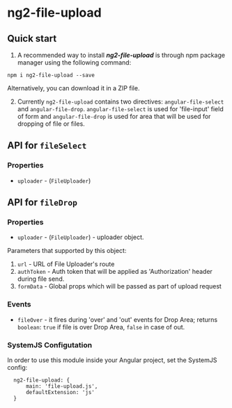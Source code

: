 # ng2-file-upload

## Quick start

1. A recommended way to install ***ng2-file-upload*** is through npm package manager using the following command:

  `npm i ng2-file-upload --save`

  Alternatively, you can download it in a ZIP file.

2. Currently `ng2-file-upload` contains two directives: `angular-file-select` and `angular-file-drop`. `angular-file-select` is used for 'file-input' field of form and `angular-file-drop` is used for area that will be used for dropping of file or files.

## API for `fileSelect`

### Properties

  - `uploader` - (`FileUploader`)

## API for `fileDrop`

### Properties

  - `uploader` - (`FileUploader`) - uploader object.

  Parameters that supported by this object:

  1. `url` - URL of File Uploader's route
  2. `authToken` - Auth token that will be applied as 'Authorization' header during file send.
  3. `formData` - Global props which will be passed as part of upload request

### Events

  - `fileOver` - it fires during 'over' and 'out' events for Drop Area; returns `boolean`: `true` if file is over Drop Area, `false` in case of out.

### SystemJS Configutation

  In order to use this module inside your Angular project, set the SystemJS config:

```
  ng2-file-upload: {
      main: 'file-upload.js',
      defaultExtension: 'js'
  }
```